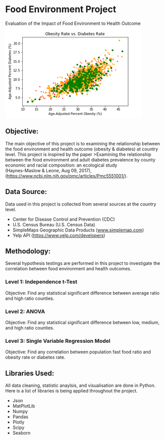 # Food Environment Project
Evaluation of the Impact of Food Environment to Health Outcome
![health](Graphs/Obes_Diab_Rate_Ranked.png)

## Objective:
The main objective of this project is to examining the relationship between the food environment and health outcome (obesity & diabetes) at country level.
This project is inspired by the paper >Examining the relationship between the food environment and adult diabetes prevalence by county economic and racial composition:  an ecological study  
(Haynes-Maslow & Leone, Aug 09, 2017), (https://www.ncbi.nlm.nih.gov/pmc/articles/Pmc5551001/).

## Data Source:
Data used in this project is collected from several sources at the country level.
- Center for Disease Control and Prevention (CDC)
- U.S. Census Bureau (U.S. Census Data)
- SimpleMaps Geographic Data Products (www.simplemap.com)
- Yelp API (https://www.yelp.com/developers)

## Methodology:
Several hypothesis testings are performed in this project to investigate the correlation between food environment and health outcomes.
### Level 1: Independence t-Test
Objective: Find any statistical significant difference between average ratio and high ratio counties.
### Level 2: ANOVA
Objective: Find any statistical significant difference between low, medium, and high ratio counties.
### Level 3: Single Variable Regression Model
Objective: Find any correlation between population fast food ratio and obesity rate or diabetes rate.

## Libraries Used:
All data cleaning, statistic anaylsis, and visualisation are done in Python.  Here is a list of libraries is being applied throughout the project.
- Json
- MatPlotLib
- Numpy
- Pandas
- Plotly
- Scipy
- Seaborn

